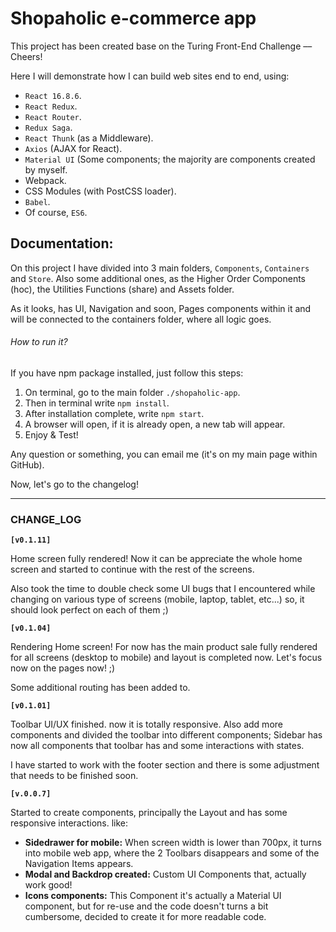 <h1> Shopaholic e-commerce app </h1>

<p> This project has been created base on the Turing Front-End Challenge –– Cheers! </p>

<p> Here I will demonstrate how I can build web sites end to end, using: </p>
<ul>
  <li><code>React 16.8.6</code>.</li>
  <li><code>React Redux</code>.</li>
  <li><code>React Router</code>.</li>
  <li><code>Redux Saga</code>.</li>
  <li><code>React Thunk</code> (as a Middleware).</li>
  <li><code>Axios</code> (AJAX for React).</li>
  <li><code>Material UI</code> (Some components; the majority are components created by myself.</li>
  <li>Webpack.</li>
  <li>CSS Modules (with PostCSS loader).</li>
  <li><code>Babel</code>.</li>
  <li>Of course, <code>ES6</code>.</li>
</ul>

<h2>Documentation:</h2>

<p>On this project I have divided into 3 main folders, <code>Components</code>, <code>Containers</code> and <code>Store</code>. Also some additional ones, as the Higher Order Components (hoc), the Utilities Functions (share) and Assets folder.</p>

<p>As it looks, has UI, Navigation and soon, Pages components within it and will be connected to the containers folder, where all logic goes.</p>

<h6>How to run it?</h6>

<p>If you have npm package installed, just follow this steps:</p>
<ol>
  <li>On terminal, go to the main folder <code>./shopaholic-app</code>.</li>
  <li>Then in terminal write <code>npm install</code>.</li>
  <li>After installation complete, write <code>npm start</code>.</li>
  <li>A browser will open, if it is already open, a new tab will appear.</li>
  <li>Enjoy & Test!</li>
</ol>

<p>Any question or something, you can email me (it's on my main page within GitHub).</p>

<p>Now, let's go to the changelog!</p>

<hr/>

<h3>CHANGE_LOG</h3>

<b><code>[v0.1.11]</code></b>

<p>Home screen fully rendered! Now it can be appreciate the whole home screen and started to continue with the rest of the screens.</p>

<p>Also took the time to double check some UI bugs that I encountered while changing on various type of screens (mobile, laptop, tablet, etc...) so, it should look perfect on each of them ;)</p>

<b><code>[v0.1.04]</code></b>

<p>Rendering Home screen! For now has the main product sale fully rendered for all screens (desktop to mobile) and layout is completed now. Let's focus now on the pages now! ;)</p>

<p>Some additional routing has been added to.</p>

<b><code>[v0.1.01]</code></b>

<p>Toolbar UI/UX finished. now it is totally responsive. Also add more components and divided the toolbar into different components; Sidebar has now all components that toolbar has and some interactions with states.</p>

<p>I have started to work with the footer section and there is some adjustment that needs to be finished soon.</p>

<b><code>[v.0.0.7]</code></b>

<p>Started to create components, principally the Layout and has some responsive interactions. like:</p>
<ul>
  <li><b>Sidedrawer for mobile:</b> When screen width is lower than 700px, it turns into mobile web app, where the 2 Toolbars disappears and some of the Navigation Items appears.</li>
  <li><b>Modal and Backdrop created:</b> Custom UI Components that, actually work good!</li>
  <li><b>Icons components:</b> This Component it's actually a Material UI component, but for re-use and the code doesn't turns a bit cumbersome, decided to create it for more readable code.</li>
</ul>
